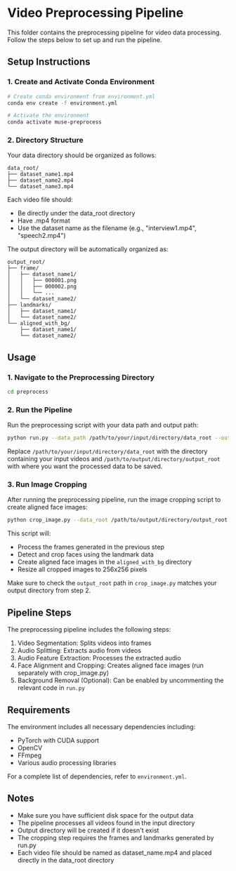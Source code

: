 # Video Preprocessing Pipeline

This folder contains the preprocessing pipeline for video data processing. Follow the steps below to set up and run the pipeline.

## Setup Instructions

### 1. Create and Activate Conda Environment

```bash
# Create conda environment from environment.yml
conda env create -f environment.yml

# Activate the environment
conda activate muse-preprocess
```

### 2. Directory Structure
Your data directory should be organized as follows:

```
data_root/
├── dataset_name1.mp4
├── dataset_name2.mp4
└── dataset_name3.mp4
```

Each video file should:
- Be directly under the data_root directory
- Have .mp4 format
- Use the dataset name as the filename (e.g., "interview1.mp4", "speech2.mp4")

The output directory will be automatically organized as:
```
output_root/
├── frame/
│   ├── dataset_name1/
│   │   ├── 000001.png
│   │   ├── 000002.png
│   │   └── ...
│   └── dataset_name2/
├── landmarks/
│   ├── dataset_name1/
│   └── dataset_name2/
└── aligned_with_bg/
    ├── dataset_name1/
    └── dataset_name2/
```

## Usage

### 1. Navigate to the Preprocessing Directory
```bash
cd preprocess
```

### 2. Run the Pipeline
Run the preprocessing script with your data path and output path:

```bash
python run.py --data_path /path/to/your/input/directory/data_root --output_path /path/to/output/directory/output_root
```

Replace `/path/to/your/input/directory/data_root` with the directory containing your input videos and `/path/to/output/directory/output_root` with where you want the processed data to be saved.

### 3. Run Image Cropping
After running the preprocessing pipeline, run the image cropping script to create aligned face images:

```bash
python crop_image.py --data_root /path/to/output/directory/output_root
```

This script will:
- Process the frames generated in the previous step
- Detect and crop faces using the landmark data
- Create aligned face images in the `aligned_with_bg` directory
- Resize all cropped images to 256x256 pixels

Make sure to check the `output_root` path in `crop_image.py` matches your output directory from step 2.

## Pipeline Steps

The preprocessing pipeline includes the following steps:

1. Video Segmentation: Splits videos into frames
2. Audio Splitting: Extracts audio from videos
3. Audio Feature Extraction: Processes the extracted audio
4. Face Alignment and Cropping: Creates aligned face images (run separately with crop_image.py)
5. Background Removal (Optional): Can be enabled by uncommenting the relevant code in `run.py`

## Requirements

The environment includes all necessary dependencies including:
- PyTorch with CUDA support
- OpenCV
- FFmpeg
- Various audio processing libraries

For a complete list of dependencies, refer to `environment.yml`.

## Notes

- Make sure you have sufficient disk space for the output data
- The pipeline processes all videos found in the input directory
- Output directory will be created if it doesn't exist
- The cropping step requires the frames and landmarks generated by run.py
- Each video file should be named as dataset_name.mp4 and placed directly in the data_root directory
